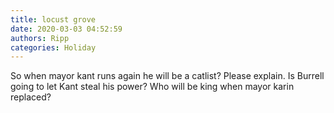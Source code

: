 ```yaml
---
title: locust grove
date: 2020-03-03 04:52:59
authors: Ripp
categories: Holiday
---
```


 So when mayor kant runs again he will be a catlist?
Please explain.
Is Burrell going to let Kant steal his power? Who will be king when mayor karin replaced?